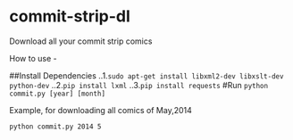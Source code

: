 commit-strip-dl
===============

Download all your commit strip comics

How to use - 

##Install Dependencies
..1.`sudo apt-get install libxml2-dev libxslt-dev python-dev`
..2.`pip install lxml`
..3.`pip install requests`
#Run
`python commit.py [year] [month]`

Example, for downloading all comics of May,2014

`python commit.py 2014 5`
